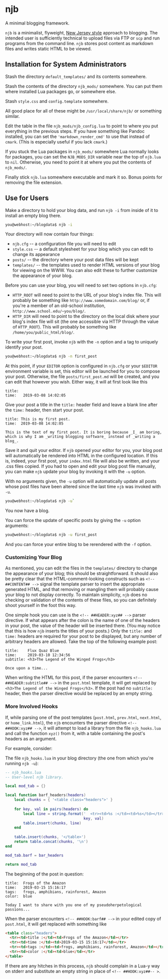# njb
A minimal blogging framework.

`njb` is a minimalist, flyweight,
[New Jersey style](https://en.wikipedia.org/wiki/Worse_is_better)
approach to blogging. The intended user is sufficiently technical to
upload files via FTP or `scp` and run programs from the command line.
`njb` stores post content as markdown files and writes static HTML to
be viewed.

## Installation for System Administrators

Stash the directory `default_templates/` and its contents somewhere.

Stash the contents of the directory `njb_mods/` somewhere. You can put
them where installed Lua packages go, or somewhere else.

Stash `style.css` and `config.template` somewhere.

All good place for all of these might be `/usr/local/share/njb/` or
something similar.

Edit the table in the file `njb_mods/njb_config.lua` to point to where
you put everything in the previous steps. If you have something like
Pandoc installed, you can set the `'markdown_render_cmd'` to use that
instead of `cmark`. (This is especially useful if you lack `cmark`.)

If you stuck the Lua packages in `njb_mods/` somewhere Lua normally
looks for packages, you can set the `NJB_MODS_DIR` variable near the top
of `njb.lua` to `nil`. Otherwise, you need to point it at where you put
the contents of `njb_mods/`.

Finally stick `njb.lua` somewhere executable and mark it so. Bonus points
for removing the file extension.

## Use for Users

Make a directory to hold your blog data, and run `njb -i` from inside of
it to install an empty blog there.

```bash
you@webhost:~/blogdata$ njb -i
```

Your directory will now contain four things:

  * `njb.cfg` -- a configuration file you will need to edit
  * `style.css` -- a default stylesheet for your blog which you can edit
    to change its appearance
  * `posts/` -- the directory where your post data files will be kept
  * `templates/` -- the templates used to render HTML versions of your blog
    for viewing on the WWW. You can also edit these to further customize the
    appearance of your blog.

Before you can use your blog, you will need to set two options in `njb.cfg`:

  * `HTTP_ROOT` will need to point to the URL of your blog's index file.
    This will probably be something like `http://www.somedomain.com/blog/`
    or, if you're a member of an old-school institution,
    `http://www.school.edu/~you/blog/`.
  * `HTTP_DIR` will need to point to the directory on the local disk where
    your blog's index file will sit (the one accessible via HTTP through
    the value of `HTTP_ROOT`). This will probably be something like
    `/home/you/public_html/blog/`.

To write your first post, invoke `njb` with the `-n` option and a tag
to uniquely identify your post.

```bash
you@webhost:~/blogdata$ njb -n first_post
```

At this point, if your `EDITOR` option is configured in `njb.cfg` or your
`$EDITOR` environment variable is set, this editor will be launched for you
to compose your post. Otherwise, the file `posts/first_post.md` will be
created, and you can edit that however you wish. Either way, it will
at first look like this

```
title: 
time:   2019-03-08 14:02:05

```

Give your post a title in the `title:` header field and leave a blank line
after the `time:` header, then start your post.

```
title: This is my first post.
time:  2019-03-08 14:02:05

This is the text of my first post. It is boring because _I_ am boring,
which is why I am _writing blogging software_ instead of _writing a blog_.
```

Save it and quit your editor. If `njb` opened your editor for you, your
blog post will automatically be rendered into HTML in the configured
location. If this is, indeed, your first post, your `index.html` file will
also be written, and your .css files copied. If you had to open and edit
your blog post file manually, you can make `njb` update your blog by
invoking it with the `-u` option.

With no arguments given, the `-u` option will automatically update all
posts whose post files have been altered since the last time `njb` was
invoked with `-u`.

```bash
you@webhost:~/blogdata$ njb -u`
```
You now have a blog.

You can force the update of specific posts by giving the `-u` option
arguments:

```bash
you@webhost:~/blogdata$ njb -u first_post
```

And you can force your entire blog to be rerendered with the `-f` option.

### Customizing Your Blog

As mentioned, you can edit the files in the `templates/` directory to change
the appearance of your blog; this should be straightforward. It should also
be pretty clear that the HTML-comment-looking constructs such as
`<!-- ##CONTENT## -->` signal the template parser to insert the appropriate
generated HTML, and that removing or mangling them will probably cause your
blog to not display correctly. To maintain simplicity, `njb` does no checking
or validation of the contents of these files, so you can definitely shoot
yourself in the foot this way.

One simple hook you can use is the `<!-- ##HEADER:xyz## -->` parser directive.
If what appears after the colon is the name of one of the headers in your
post, the value of the header will be inserted there. (You may notice that
this is how `njb` inserts the titles of your posts.) Only the `title:` and
`time:` headers are required for your post to be displayed, but any number
of arbitrary headers are allowed. Take the top of the following example
post:

```
title:    Flux Quaz Blue
time:     2019-03-10 12:34:56
subtitle: <h3>The Legend of the Winged Frogs</h3>

Once upon a time...
```

When writing the HTML for this post, if the parser encounters
`<!-- ##HEADER:subtitle## -->` in the `post.html` template, it will get
replaced by `<h3>The Legend of the Winged Frogs</h3>`. If the post had
no `subtitle:` header, then the parser directive would be replaced by
an empty string.

### More Involved Hooks

If, while parsing one of the post templates (`post.html`, `prev.html`,
`next.html`, or `home_link.html`), the `njb` encounters the parser directive
`<!-- ##HOOK:xyz## -->`, it will attempt to load a library from the file
`njb_hooks.lua` and call the function `xyz()` from it, with a table containing
the post's headers as an argument.

For example, consider:

The file `njb_hooks.lua` in your blog directory (the one from which you're
running `njb -u`):

```lua
-- njb_hooks.lua
-- User-level njb library.

local mod_tab = {}

local function barf_headers(headers)
    local chunks = { '<table class="headers">' }
    
    for key, val in pairs(headers) do
        local line = string.format('  <tr><td>%s :</td><td>%s</td></tr>',
                                   key, val)
        table.insert(chunks, line)
    end
    
    table.insert(chunks, '</table>')
    return table.concat(chunks, '\n')
end

mod_tab.barf = bar_headers

return mod_tab
```

The beginning of the post in question:

```
title:  Frogs of the Amazon
time:   2019-03-15 15:16:17
tags:   frogs, amphibians, rainforest, Amazon
color:  blue

Today I want to share with you one of my pseudoherpetological passions...
```

When the parser encounters `<!-- ##HOOK:barf## -->` in your edited copy
of `post.html`, it will get replaced with something like

```HTML
<table class="headers">
  <tr><td>title :</td><td>Frogs of the Amazon</td></tr>
  <tr><td>time :</td><td>2019-03-15 15:16:17</td></tr>
  <tr><td>tags :</td><td>frogs, amphibians, rainforest, Amazon</td></tr>
  <tr><td>color :</td><td>blue</td></tr>
</table>
```

If there are any hitches in this process, `njb` should complain in a Lua-y
way on stderr and substitute an empty string in place of
`<!-- ##HOOK:xyz##-- >`.